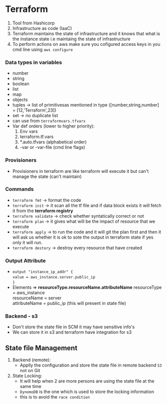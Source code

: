 # Terraform
1. Tool from Hashicorp
2. Infrastructure as code (IaaC)
3. Terraform maintains the state of infrastructure and it knows that what is the instance state i.e maintaing the state of infrastructure
4. To perform actions on aws make sure you cofigured access keys in you cmd line using `aws configure`

### Data types in variables
- number
- string
- boolean
- list
- map
- objects
- tuples -> list of primitivesas mentioned in type ([number,string,number] = [12,'Terraform',23])
- set -> no duplicate list
- can use from `terraformvars.tfvars`
- Var def orders (lower to higher priority):
    1. Env vars
    2. terraform.tf.vars
    3. *.auto.tfvars (alphabetical order)
    4. -var or -var-file (cmd line flags)

### Provisioners
- Provisioners in terraform are like terraform will execute it but can't manage the state (can't maintain)

### Commands
- `terraform fmt` -> format the code
- `terraform init` -> it scan all the tf file and if data block exists it will fetch it from the **terraform registry**
- `terraform validate` -> check whether syntatically correct or not
- `terraform plan` -> it gives what will be the impact of resource that we execute
- `terraform apply` -> to run the code and it will git the plan first and then it will ask us whether it is ok to sote the output in terraform state if yes only it will run.
- `terraform destory` -> destroy every resource that have created

### Output Attribute
- `output "instance_ip_addr" {` <br/> `value = aws_instance.server.public_ip` <br/> `}`
- Elements => **resourceType.resourceName.attributeName**
resourceType = aws_instance <br>
resourceName = server <br/>
attributeName = public_ip (this will present in state file)

### Backend - s3
- Don't store the state file in SCM it may have sensitive info's
- We can store it in s3 and terraform have integration for s3

## State file Management
1. Backend (remote):
    - Applly the configuration and store the state file in remote backend `S3` not on Git
2. State Locking:
    - It will help when 2 are more persons are using the state file at the same time
    - `DynomoDB` is the one which is used to store the locking information
    - this is to avoid the `race condition`
